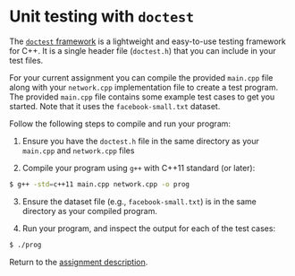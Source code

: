 # Unit testing with `doctest`

The [`doctest` framework](https://github.com/doctest/doctest) is a
lightweight and easy-to-use testing framework for C++.  It is a single
header file (`doctest.h`) that you can include in your test files.

For your current assignment you can compile the provided `main.cpp`
file along with your `network.cpp` implementation file to create a test
program.  The provided `main.cpp` file contains some example test cases
to get you started.  Note that it uses the `facebook-small.txt` dataset.

Follow the following steps to compile and run your program:

1. Ensure you have the `doctest.h` file in the same directory as your
   `main.cpp` and `network.cpp` files

2. Compile your program using `g++` with C++11 standard (or later):
```bash
$ g++ -std=c++11 main.cpp network.cpp -o prog
```

3. Ensure the dataset file (e.g., `facebook-small.txt`) is in the 
   same directory as your compiled program.

4. Run your program, and inspect the output for each of the test cases:
```bash
$ ./prog
```

Return to the [assignment description](./readme.md).